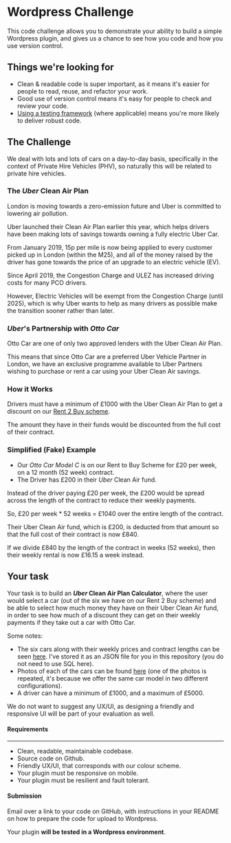 
Wordpress Challenge
====================

This code challenge allows you to demonstrate your ability to build a simple Wordpress plugin, and gives us a chance to see how you code and how you use version control.

## Things we're looking for
- Clean & readable code is super important, as it means it's easier for people to read, reuse, and refactor your work.
- Good use of version control means it's easy for people to check and review your code.
- [Using a testing framework](https://www.smashingmagazine.com/2017/12/automated-testing-wordpress-plugins-phpunit/) (where applicable) means you're more likely to deliver robust code.

## The Challenge

We deal with lots and lots of cars on a day-to-day basis, specifically in the context of Private Hire Vehicles (PHV), so naturally this will be related to private hire vehicles. 

### The _Uber_ Clean Air Plan

London is moving towards a zero-emission future and Uber is committed to lowering air pollution.  
  
 Uber launched their Clean Air Plan earlier this year, which helps drivers have been making lots of savings towards owning a fully electric Uber Car.

From January 2019, 15p per mile is now being applied to every customer picked up in London (within the M25), and all of the money raised by the driver has gone towards the price of an upgrade to an electric vehicle (EV). 

Since April 2019, the Congestion Charge and ULEZ has increased driving costs for many PCO drivers.

However, Electric Vehicles will be exempt from the Congestion Charge (until 2025), which is why Uber wants to help as many drivers as possible make the transition sooner rather than later.

### _Uber_'s Partnership with _Otto Car_

Otto Car are one of only two approved lenders with the Uber Clean Air Plan.

This means that since Otto Car are a preferred Uber Vehicle Partner in London, we have an exclusive programme available to Uber Partners wishing to purchase or rent a car using your Uber Clean Air savings.

### How it Works

Drivers must have a minimum of £1000 with the Uber Clean Air Plan to get a discount on our  [Rent 2 Buy scheme](https://ottocar.co.uk/rent-to-buy/).

The amount they have in their funds would be discounted from the full cost of their contract. 

### Simplified (Fake) Example

- Our _Otto Car Model C_ is on our Rent to Buy Scheme for £20 per week, on a 12 month (52 week) contract.
- The Driver has £200 in their _Uber_ Clean Air fund.

Instead of the driver paying £20 per week, the £200 would be spread across the length of the contract to reduce their weekly payments. 

So, £20 per week * 52 weeks = £1040 over the entire length of the contract. 

Their Uber Clean Air fund, which is £200, is deducted from that amount so that the full cost of their contract is now £840.

If we divide £840 by the length of the contract in weeks (52 weeks), then their weekly rental is now £16.15 a week instead.


## Your task

Your task is to build an **_Uber_ Clean Air Plan Calculator**, where the user would select a car (out of the six we have on our Rent 2 Buy scheme) and be able to select how much money they have on their Uber Clean Air fund, in order to see how much of a discount they can get on their weekly payments if they take out a car with Otto Car.

Some notes:

- The six cars along with their weekly prices and contract lengths can be seen [here](https://i.imgur.com/dQOMkk3.png). I've stored it as an JSON file for you in this repository (you do not need to use SQL here).
- Photos of each of the cars can be found [here](https://imgur.com/a/CBxPAgk) (one of the photos is repeated, it's because we offer the same car model in two different configurations).
- A driver can have a minimum of £1000, and a maximum of £5000.


We do not want to suggest any UX/UI, as designing a friendly and responsive UI will be part of your evaluation as well.

####  Requirements
-------
- Clean, readable, maintainable codebase.
- Source code on Github.
- Friendly UX/UI, that corresponds with our colour scheme.
- Your plugin must be responsive on mobile.
- Your plugin must be resilient and fault tolerant.

####  Submission

Email over a link to your code on GitHub, with instructions in your README on how to prepare the code for upload to Wordpress.

Your plugin **will be tested in a Wordpress environment**.
